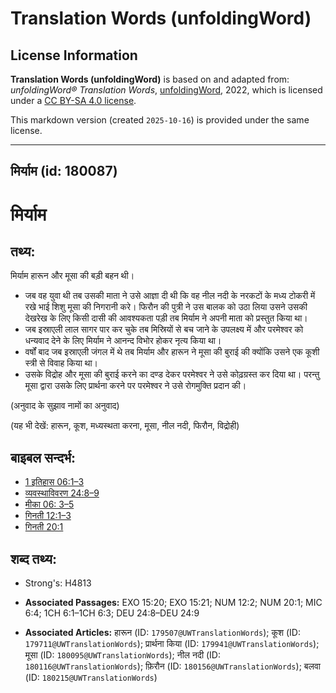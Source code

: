 # Translation Words (unfoldingWord)

## License Information

**Translation Words (unfoldingWord)** is based on and adapted from: _unfoldingWord® Translation Words_, [unfoldingWord](https://unfoldingword.org/utw), 2022, which is licensed under a [CC BY-SA 4.0 license](https://creativecommons.org/licenses/by-sa/4.0/legalcode.en).

This markdown version (created `2025-10-16`) is provided under the same license.



--------------------------------

## मिर्याम (id: 180087)

मिर्याम
=======

तथ्य:
-----

मिर्याम हारून और मूसा की बड़ी बहन थी।

* जब वह युवा थी तब उसकी माता ने उसे आज्ञा दी थी कि वह नील नदी के नरकटों के मध्य टोकरी में रखे भाई शिशु मूसा की निगरानी करे। फिरौन की पुत्री ने उस बालक को उठा लिया उसने उसकी देखरेख के लिए किसी दासी की आवश्यकता पड़ी तब मिर्याम ने अपनी माता को प्रस्तुत किया था।
* जब इस्राएली लाल सागर पार कर चुके तब मिस्रियों से बच जाने के उपलक्ष्य में और परमेश्वर को धन्यवाद देने के लिए मिर्याम ने आनन्द विभोर होकर नृत्य किया था।
* वर्षों बाद जब इस्राएली जंगल में थे तब मिर्याम और हारून ने मूसा की बुराई की क्योंकि उसने एक कूशी स्त्री से विवाह किया था।
* उसके विद्रोह और मूसा की बुराई करने का दण्ड देकर परमेश्वर ने उसे कोढ़ग्रस्त कर दिया था। परन्तु मूसा द्वारा उसके लिए प्रार्थना करने पर परमेश्वर ने उसे रोगमुक्ति प्रदान की।

(अनुवाद के सुझाव नामों का अनुवाद)

(यह भी देखें: हारून, कूश, मध्यस्थता करना, मूसा, नील नदी, फिरौन, विद्रोही)

बाइबल सन्दर्भ:
--------------

* [1 इतिहास 06:1–3](https://ref.ly/1Chr0:0)
* [व्यवस्थाविवरण 24:8–9](https://ref.ly/Deut24:8-Deut24:9)
* [मीका 06: 3–5](https://ref.ly/Mic6:0)
* [गिनती 12:1–3](https://ref.ly/Num12:1-Num12:3)
* [गिनती 20:1](https://ref.ly/Num20:1)

शब्द तथ्य:
----------

* Strong's: H4813

* **Associated Passages:** EXO 15:20; EXO 15:21; NUM 12:2; NUM 20:1; MIC 6:4; 1CH 6:1–1CH 6:3; DEU 24:8–DEU 24:9
* **Associated Articles:** हारून (ID: `179507@UWTranslationWords`); कूश (ID: `179711@UWTranslationWords`); प्रार्थना किया (ID: `179941@UWTranslationWords`); मूसा (ID: `180095@UWTranslationWords`); नील नदी (ID: `180116@UWTranslationWords`); फ़िरौन (ID: `180156@UWTranslationWords`); बलवा  (ID: `180215@UWTranslationWords`)

